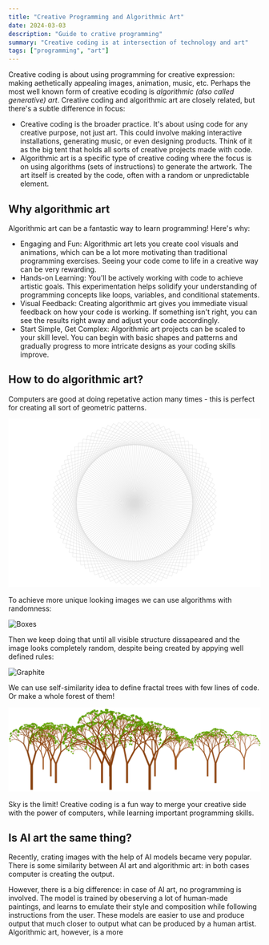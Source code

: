 ```yaml
---
title: "Creative Programming and Algorithmic Art"
date: 2024-03-03
description: "Guide to crative programming"
summary: "Creative coding is at intersection of technology and art"
tags: ["programming", "art"]
---
```


Creative coding is about using programming for creative expression:
making aethetically appealing images, animation, music, etc. 
Perhaps the most well known form of creative ecoding is *algorithmic (also called generative) art*.
Creative coding and algorithmic art are closely related, but there's a subtle difference in focus:

- Creative coding is the broader practice. It's about using code for any creative purpose, not just art. This could involve making interactive installations, generating music, or even designing products. Think of it as the big tent that holds all sorts of creative projects made with code.
- Algorithmic art is a specific type of creative coding where the focus is on using algorithms (sets of instructions) to generate the artwork. The art itself is created by the code, often with a random or unpredictable element.

## Why algorithmic art

Algorithmic art can be a fantastic way to learn programming! Here's why:

- Engaging and Fun: Algorithmic art lets you create cool visuals and animations, which can be a lot more motivating than traditional programming exercises. Seeing your code come to life in a creative way can be very rewarding.
- Hands-on Learning: You'll be actively working with code to achieve artistic goals. This experimentation helps solidify your understanding of programming concepts like loops, variables, and conditional statements.
- Visual Feedback: Creating algorithmic art gives you immediate visual feedback on how your code is working. If something isn't right, you can see the results right away and adjust your code accordingly.
- Start Simple, Get Complex: Algorithmic art projects can be scaled to your skill level. You can begin with basic shapes and patterns and gradually progress to more intricate designs as your coding skills improve.

## How to do algorithmic art?

Computers are good at doing repetative action many times - this is perfect for creating all sort of geometric patterns.

![Geometric](geom.png)

To achieve more unique looking images  we can use algorithms with randomness:

![Boxes](https://media.blackbird.pw/gallery/misc/algoart/boxes.png)

Then we keep doing that until all visible structure dissapeared and the image looks completely random, despite being created by appying well defined rules:

![Graphite](https://media.blackbird.pw/gallery/misc/algoart/graphite_w.png)

We can use self-similarity idea to define fractal trees with few lines of code. Or make a whole forest of them!

![Forest](forest.png)

Sky is the limit! Creative coding is a fun way to merge your creative side with the power of computers, while learning important programming skills.

## Is AI art the same thing?

Recently, crating images with the help of AI models became very popular.
There is some similarity between AI art and algorithmic art: in both cases computer is creating the output.

However, there is a big difference: in case of AI art, no programming is involved.
The model is trained by obeserving a lot of human-made paintings, and learns to emulate their style and composition while following instructions from the user. These models are easier to use and produce output that much closer to output what can be produced by a human artist.
Algorithmic art, however, is a more 

